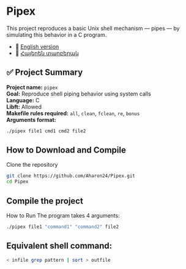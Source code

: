 # Pipex

This project reproduces a basic Unix shell mechanism — pipes — by simulating this behavior in a C program.

- 📄 [English version](README_EN.md)
- 📄 [Հայերեն տարբերակ](README_HY.md)

## ✅ Project Summary

**Project name:** `pipex`  
**Goal:** Reproduce shell piping behavior using system calls  
**Language:** C  
**Libft:** Allowed  
**Makefile rules required:** `all`, `clean`, `fclean`, `re`, `bonus`  
**Arguments format:**

```bash
./pipex file1 cmd1 cmd2 file2
```
## How to Download and Compile
  Clone the repository
```bash
git clone https://github.com/Aharon24/Pipex.git
cd Pipex
```
## Compile the project
How to Run
The program takes 4 arguments:
```bash
./pipex file1 "command1" "command2" file2
```
## Equivalent shell command:
```bash
< infile grep pattern | sort > outfile
```
